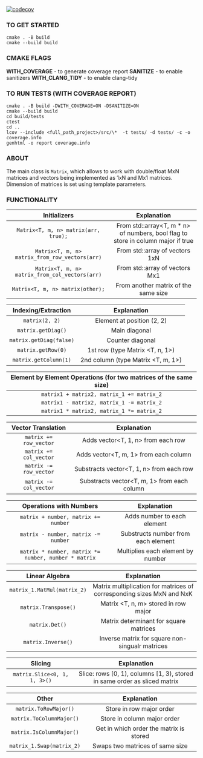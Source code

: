 [![codecov](https://codecov.io/gh/LizaAvsyannik/MADE_Cpp_2022/branch/hw2/graph/badge.svg?token=NX85UGLETP)](https://codecov.io/gh/LizaAvsyannik/MADE_Cpp_2022)
### TO GET STARTED
```
cmake . -B build
cmake --build build
```
### CMAKE FLAGS
**WITH_COVERAGE** - to generate coverage report
**SANITIZE** - to enable sanitizers
**WITH_CLANG_TIDY** - to enable clang-tidy

### TO RUN TESTS (WITH COVERAGE REPORT)
```
cmake . -B build -DWITH_COVERAGE=ON -DSANITIZE=ON
cmake --build build
cd build/tests
ctest
cd ..
lcov --include <full_path_project>/src/\*  -t tests/ -d tests/ -c -o coverage.info
genhtml -o report coverage.info
```

### ABOUT
The main class is `Matrix`, which allows to work with double/float MxN matrices and vectors being implemented as 1xN and Mx1 matrices. Dimension of matrices is set using template parameters. 

### FUNCTIONALITY
| **Initializers**                                         | **Explanation**                                          |
|:--------------------------------------------------------:|:--------------------------------------------------------:|
| ```Matrix<T, m, n> matrix(arr, true);```                 | From std::array<T, m * n> of numbers, bool flag to store in column major if true|
| ```Matrix<T, m, n> matrix_from_row_vectors(arr)```       | From std::array of vectors 1xN                           |
| ```Matrix<T, m, n> matrix_from_col_vectors(arr)```       | From std::array of vectors Mx1                           |
| ```Matrix<T, m, n> matrix(other);```                 | From another matrix of the same size                     |


| **Indexing/Extraction**                                                | **Explanation**                              |
|:--------------------------------------------------------:|:--------------------------------------------------------:|
| ```matrix(2, 2)```                                      | Element at position (2, 2)                        |
| ```matrix.getDiag()```                                  | Main diagonal                                             |
| ```matrix.getDiag(false)```                             | Counter diagonal                                          |
| ```matrix.getRow(0)```                                  | 1st row (type Matrix <T, n, 1>)                           |
| ```matrix.getColumn(1)```                               | 2nd column  (type Matrix <T, m, 1>)                       |


| **Element by Element Operations (for two matrices of the same size)**                                               |
|:--------------------------------------------------------:|
| ```matrix1 + matrix2, matrix_1 += matrix_2```                                     
| ```matrix1 - matrix2, matrix_1 -= matrix_2```                                  
| ```matrix1 * matrix2, matrix_1 *= matrix_2```                              


| **Vector Translation**                              | **Explanation**                                          |  
|:--------------------------------------------------------:|:--------------------------------------------------------:|
| ```matrix += row_vector```                  | Adds vector<T, 1, n> from each row                               |
| ```matrix += col_vector```                  | Adds vector<T, m, 1> from each column                            |   
|```matrix -= row_vector```                   | Substracts vector<T, 1, n> from each row                        |
| ```matrix -= col_vector```                  | Substracts vector<T, m, 1> from each column                     |


| **Operations with Numbers**                              | **Explanation**                                          |  
|:--------------------------------------------------------:|:--------------------------------------------------------:|
| ```matrix + number, matrix += number```                  | Adds number to each element                              | 
| ```matrix - number, matrix -= number```                  | Substructs number from each element                      |   
| ```matrix * number, matrix *= number, number * matrix``` | Multiplies each element  by number                       | 


| **Linear Algebra**                                       | **Explanation**                                          |  
|:--------------------------------------------------------:|:--------------------------------------------------------:|
| ```matrix_1.MatMul(matrix_2)```                          | Matrix multiplication for matrices of corresponding sizes MxN and NxK| 
| ```matrix.Transpose()```                                 | Matrix <T, n, m> stored in row major                     |  
| ```matrix.Det()```                                       | Matrix determinant for square matrices                   |
| ```matrix.Inverse()```                                    |Inverse matrix for square non-singualr matrices          |

| **Slicing**                                              | **Explanation**                                          |  
|:--------------------------------------------------------:|:--------------------------------------------------------:|
| ```matrix.Slice<0, 1, 1, 3>()```                         | Slice: rows [0, 1), columns [1, 3), stored in same order as sliced matrix|


| **Other**                                                | **Explanation**                                          |  
|:--------------------------------------------------------:|:--------------------------------------------------------:|
| ```matrix.ToRowMajor()```                                | Store in row major order                                 | 
| ```matrix.ToColumnMajor()```                             | Store in column major order                              |   
| ```matrix.IsColumnMajor()```                             | Get in which order the matrix is stored                  |
| ```matrix_1.Swap(matrix_2)```                            | Swaps two matrices of same size                          |
